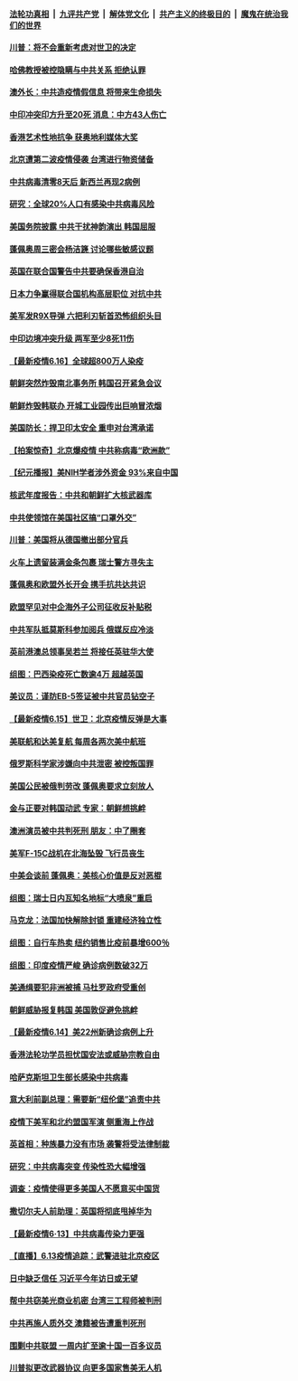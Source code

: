 

####  [法轮功真相](../../../../basic/blob/master/README.md?t=06170802) &nbsp;|&nbsp; [九评共产党](../../../../9ping.md/blob/master/README.md?t=06170802) &nbsp;|&nbsp; [解体党文化](../../../../jtdwh.md/blob/master/README.md?t=06170802)  &nbsp;|&nbsp; [共产主义的终极目的](../../../../gczydzjmd.md/blob/master/README.md?t=06170802) &nbsp;|&nbsp; [魔鬼在统治我们的世界](../../../../mgztzwmdsj.md/blob/master/README.md?t=06170802) 

#### [川普：将不会重新考虑对世卫的决定](../pages/nsc418/n12190536.md?t=06170802) 

#### [哈佛教授被控隐瞒与中共关系 拒绝认罪](../pages/nsc418/n12190495.md?t=06170802) 

#### [澳外长：中共造疫情假信息 将带来生命损失](../pages/nsc418/n12190384.md?t=06170802) 

#### [中印冲突印方升至20死 消息：中方43人伤亡](../pages/nsc418/n12190320.md?t=06170802) 

#### [香港艺术性地抗争 获奥地利媒体大奖](../pages/nsc418/n12189991.md?t=06170802) 

#### [北京遭第二波疫情侵袭 台湾进行物资储备](../pages/nsc418/n12190120.md?t=06170802) 

#### [中共病毒清零8天后 新西兰再现2病例](../pages/nsc418/n12190013.md?t=06170802) 

#### [研究：全球20%人口有感染中共病毒风险](../pages/nsc418/n12190048.md?t=06170802) 

#### [美国务院披露 中共干扰神韵演出 韩国屈服](../pages/nsc418/n12189983.md?t=06170802) 

#### [蓬佩奥周三密会杨洁篪 讨论哪些敏感议题](../pages/nsc418/n12190034.md?t=06170802) 

#### [英国在联合国警告中共要确保香港自治](../pages/nsc418/n12189994.md?t=06170802) 

#### [日本力争赢得联合国机构高层职位 对抗中共](../pages/nsc418/n12189804.md?t=06170802) 

#### [美军发R9X导弹 六把利刃斩首恐怖组织头目](../pages/nsc418/n12189729.md?t=06170802) 

#### [中印边境冲突升级 两军至少8死11伤](../pages/nsc418/n12189414.md?t=06170802) 

#### [【最新疫情6.16】全球超800万人染疫](../pages/nsc418/n12188173.md?t=06170802) 

#### [朝鲜突然炸毁南北事务所 韩国召开紧急会议](../pages/nsc418/n12189267.md?t=06170802) 

#### [朝鲜炸毁韩联办 开城工业园传出巨响冒浓烟](../pages/nsc418/n12189128.md?t=06170802) 

#### [美国防长：捍卫印太安全 重申对台湾承诺](../pages/nsc418/n12188945.md?t=06170802) 

#### [【拍案惊奇】北京爆疫情 中共称病毒“欧洲款”](../pages/nsc418/n12188675.md?t=06170802) 

#### [【纪元播报】美NIH学者涉外资金 93%来自中国](../pages/nsc418/n12188182.md?t=06170802) 

#### [核武年度报告：中共和朝鲜扩大核武器库](../pages/nsc418/n12188136.md?t=06170802) 

#### [中共使领馆在美国社区搞“口罩外交”](../pages/nsc418/n12188010.md?t=06170802) 

#### [川普：美国将从德国撤出部分官兵](../pages/nsc418/n12188095.md?t=06170802) 

#### [火车上遗留装满金条包裹 瑞士警方寻失主](../pages/nsc418/n12188012.md?t=06170802) 

#### [蓬佩奥和欧盟外长开会 携手抗共达共识](../pages/nsc418/n12187801.md?t=06170802) 

#### [欧盟罕见对中企海外子公司征收反补贴税](../pages/nsc418/n12187790.md?t=06170802) 

#### [中共军队抵莫斯科参加阅兵 俄媒反应冷淡](../pages/nsc418/n12187691.md?t=06170802) 

#### [英前港澳总领事吴若兰 将接任英驻华大使](../pages/nsc418/n12187665.md?t=06170802) 

#### [组图：巴西染疫死亡数逾4万 超越英国](../pages/nsc418/n12186719.md?t=06170802) 

#### [美议员：谨防EB-5签证被中共官员钻空子](../pages/nsc418/n12187613.md?t=06170802) 

#### [【最新疫情6.15】世卫：北京疫情反弹是大事](../pages/nsc418/n12179367.md?t=06170802) 

#### [美联航和达美复航 每周各两次美中航班](../pages/nsc418/n12187419.md?t=06170802) 

#### [俄罗斯科学家涉嫌向中共泄密 被控叛国罪](../pages/nsc418/n12187303.md?t=06170802) 

#### [美国公民被俄判劳改 蓬佩奥要求立刻放人](../pages/nsc418/n12187313.md?t=06170802) 

#### [金与正要对韩国动武 专家：朝鲜想挑衅](../pages/nsc418/n12187148.md?t=06170802) 

#### [澳洲演员被中共判死刑 朋友：中了圈套](../pages/nsc418/n12187174.md?t=06170802) 

#### [美军F-15C战机在北海坠毁 飞行员丧生](../pages/nsc418/n12186930.md?t=06170802) 

#### [中美会谈前 蓬佩奥：美核心价值是反对恶棍](../pages/nsc418/n12186712.md?t=06170802) 

#### [组图：瑞士日内瓦知名地标“大喷泉”重启](../pages/nsc418/n12186281.md?t=06170802) 

#### [马克龙：法国加快解除封锁 重建经济独立性](../pages/nsc418/n12186432.md?t=06170802) 

#### [组图：自行车热卖 纽约销售比疫前暴增600％](../pages/nsc418/n12184559.md?t=06170802) 

#### [组图：印度疫情严峻 确诊病例数破32万](../pages/nsc418/n12184601.md?t=06170802) 

#### [美通缉要犯非洲被捕 马杜罗政府受重创](../pages/nsc418/n12185231.md?t=06170802) 

#### [朝鲜威胁报复韩国 美国敦促避免挑衅](../pages/nsc418/n12185054.md?t=06170802) 

#### [【最新疫情6.14】美22州新确诊病例上升](../pages/nsc418/n12179372.md?t=06170802) 

#### [香港法轮功学员担忧国安法或威胁宗教自由](../pages/nsc418/n12184419.md?t=06170802) 

#### [哈萨克斯坦卫生部长感染中共病毒](../pages/nsc418/n12184841.md?t=06170802) 

#### [意大利前副总理：需要新“纽伦堡”追责中共](../pages/nsc418/n12184414.md?t=06170802) 

#### [疫情下美军和北约盟国军演 侧重海上作战](../pages/nsc418/n12183843.md?t=06170802) 

#### [英首相：种族暴力没有市场 袭警将受法律制裁](../pages/nsc418/n12183544.md?t=06170802) 

#### [研究：中共病毒突变 传染性恐大幅增强](../pages/nsc418/n12183542.md?t=06170802) 

#### [调查：疫情使得更多美国人不愿意买中国货](../pages/nsc418/n12183462.md?t=06170802) 

#### [撒切尔夫人前助理：英国将彻底甩掉华为](../pages/nsc418/n12183214.md?t=06170802) 

#### [【最新疫情6·13】中共病毒传染力更强](../pages/nsc418/n12182223.md?t=06170802) 

#### [【直播】6.13疫情追踪：武警进驻北京疫区](../pages/nsc418/n12182922.md?t=06170802) 

#### [日中缺乏信任 习近平今年访日或无望](../pages/nsc418/n12182503.md?t=06170802) 

#### [帮中共窃美光商业机密 台湾三工程师被判刑](../pages/nsc418/n12181796.md?t=06170802) 

#### [中共再施人质外交 澳籍被告遭重判死刑](../pages/nsc418/n12182466.md?t=06170802) 

#### [围剿中共联盟 一周内扩至逾十国一百多议员](../pages/nsc418/n12182189.md?t=06170802) 

#### [川普拟更改武器协议 向更多国家售美无人机](../pages/nsc418/n12181563.md?t=06170802) 

